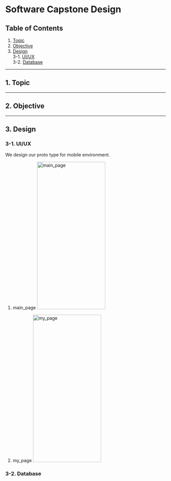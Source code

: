 # Software Capstone Design

## Table of Contents

1. [Topic](#1.-Topic)
2. [Objective](#2.-Objective)
3. [Design](#3.-Design)  
   3-1. [UI/UX](#3-1.-UI/UX)  
   3-2. [Database](#3-2.-Database)

---

## 1. Topic

---

## 2. Objective

---

## 3. Design

### 3-1. UI/UX

We design our proto type for mobile environment.

1. main_page
   <img src="https://user-images.githubusercontent.com/31722325/140883780-be9652f6-ae59-4774-8393-ad8d043185fd.png" width="214px" height="463px" title="main_page" alt="main_page"></img><br/>

2. my_page
   <img src="https://user-images.githubusercontent.com/31722325/140883783-67443a30-c84d-43c4-9d32-0e7d8417daf0.png"  width="214px" height="463px" title="my_page" alt="my_page"></img><br/>

### 3-2. Database

